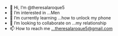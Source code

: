- 👋 Hi, I’m @theresalaroque5
- 👀 I’m interested in ...Men
- 🌱 I’m currently learning ...how to unlock my phone 
- 💞️ I’m looking to collaborate on ...my relationship 
- 📫 How to reach me ...theresalaroque5@gmail.com 

<!---
theresalaroque5/theresalaroque5 is a ✨ special ✨ repository because its `README.md` (this file) appears on your GitHub profile.
You can click the Preview link to take a look at your changes.
--->

